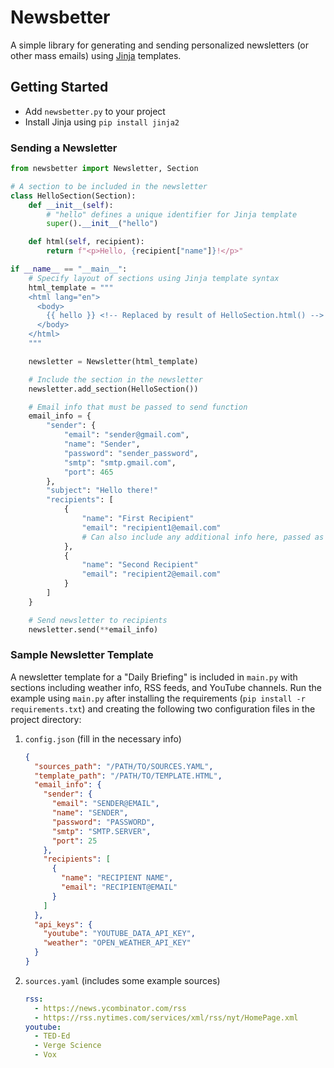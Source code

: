 # Newsbetter

A simple library for generating and sending personalized newsletters (or other mass emails) using [Jinja](https://jinja.palletsprojects.com/en/2.11.x/) templates.

## Getting Started

- Add `newsbetter.py` to your project
- Install Jinja using `pip install jinja2`

### Sending a Newsletter

```python
from newsbetter import Newsletter, Section

# A section to be included in the newsletter
class HelloSection(Section):
    def __init__(self):
        # "hello" defines a unique identifier for Jinja template
        super().__init__("hello")

    def html(self, recipient):
        return f"<p>Hello, {recipient["name"]}!</p>"

if __name__ == "__main__":
    # Specify layout of sections using Jinja template syntax
    html_template = """
    <html lang="en">
      <body>
        {{ hello }} <!-- Replaced by result of HelloSection.html() -->
      </body>
    </html>
    """

    newsletter = Newsletter(html_template)

    # Include the section in the newsletter
    newsletter.add_section(HelloSection())

    # Email info that must be passed to send function
    email_info = {
        "sender": {
            "email": "sender@gmail.com",
            "name": "Sender",
            "password": "sender_password",
            "smtp": "smtp.gmail.com",
            "port": 465
        },
        "subject": "Hello there!"
        "recipients": [
            {
                "name": "First Recipient"
                "email": "recipient1@email.com"
                # Can also include any additional info here, passed as dict argument to Section.html()
            },
            {
                "name": "Second Recipient"
                "email": "recipient2@email.com"
            }
        ]
    }

    # Send newsletter to recipients
    newsletter.send(**email_info)
```

### Sample Newsletter Template

A newsletter template for a "Daily Briefing" is included in `main.py` with sections including weather info, RSS feeds, and YouTube channels. Run the example using `main.py` after installing the requirements (`pip install -r requirements.txt`) and creating the following two configuration files in the project directory:

1. `config.json` (fill in the necessary info)

   ```json
   {
     "sources_path": "/PATH/TO/SOURCES.YAML",
     "template_path": "/PATH/TO/TEMPLATE.HTML",
     "email_info": {
       "sender": {
         "email": "SENDER@EMAIL",
         "name": "SENDER",
         "password": "PASSWORD",
         "smtp": "SMTP.SERVER",
         "port": 25
       },
       "recipients": [
         {
           "name": "RECIPIENT NAME",
           "email": "RECIPIENT@EMAIL"
         }
       ]
     },
     "api_keys": {
       "youtube": "YOUTUBE_DATA_API_KEY",
       "weather": "OPEN_WEATHER_API_KEY"
     }
   }
   ```

2. `sources.yaml` (includes some example sources)

   ```yaml
   rss:
     - https://news.ycombinator.com/rss
     - https://rss.nytimes.com/services/xml/rss/nyt/HomePage.xml
   youtube:
     - TED-Ed
     - Verge Science
     - Vox
   ```
